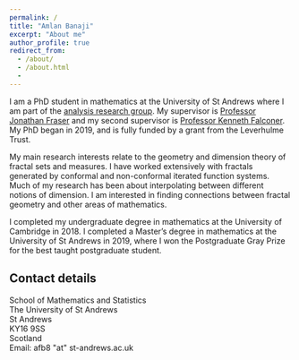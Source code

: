 ```yaml
---
permalink: /
title: "Amlan Banaji"
excerpt: "About me"
author_profile: true
redirect_from:
  - /about/
  - /about.html
  -
---
```


I am a PhD student in mathematics at the University of St Andrews where I am part of the [analysis research group](http://www.mcs.st-andrews.ac.uk/pg/pure/Analysis/). My supervisor is [Professor Jonathan Fraser](http://www.mcs.st-andrews.ac.uk/~jmf32/) and my second supervisor is [Professor Kenneth Falconer](http://www.mcs.st-and.ac.uk/~kenneth/). My PhD began in 2019, and is fully funded by a grant from the Leverhulme Trust. 

My main research interests relate to the geometry and dimension theory of fractal sets and measures. I have worked extensively with fractals generated by conformal and non-conformal iterated function systems. Much of my research has been about interpolating between different notions of dimension. I am interested in finding connections between fractal geometry and other areas of mathematics. 

I completed my undergraduate degree in mathematics at the University of Cambridge in 2018. I completed a Master’s degree in mathematics at the University of St Andrews in 2019, where I won the Postgraduate Gray Prize for the best taught postgraduate student. 

## Contact details

School of Mathematics and Statistics  
The University of St Andrews  
St Andrews  
KY16 9SS  
Scotland  
Email: afb8 "at" st-andrews.ac.uk
